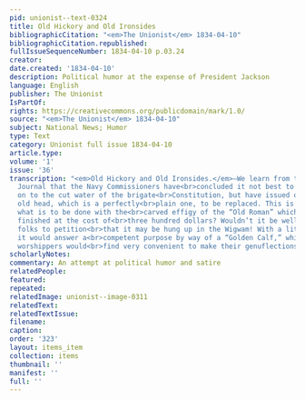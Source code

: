 ```yaml
---
pid: unionist--text-0324
title: Old Hickory and Old Ironsides
bibliographicCitation: "<em>The Unionist</em> 1834-04-10"
bibliographicCitation.republished: 
fullIssueSequenceNumber: 1834-04-10 p.03.24
creator: 
date.created: '1834-04-10'
description: Political humor at the expense of President Jackson
language: English
publisher: The Unionist
IsPartOf: 
rights: https://creativecommons.org/publicdomain/mark/1.0/
source: "<em>The Unionist</em> 1834-04-10"
subject: National News; Humor
type: Text
category: Unionist full issue 1834-04-10
article.type: 
volume: '1'
issue: '36'
transcription: "<em>Old Hickory and Old Ironsides.</em>—We learn from the Boston Mercantile
  Journal that the Navy Commissioners have<br>concluded it not best to hoist Old Hickory
  on to the cut water of the brigate<br>Constitution, but have issued orders for the
  old head, which is a perfectly<br>plain one, to be replaced. This is very well but
  what is to be done with the<br>carved effigy of the “Old Roman” which has just been
  finished at the cost of<br>three hundred dollars? Wouldn’t it be well for our Tammany
  folks to petition<br>that it may be hung up in the Wigwam! With a little gilding
  it would answer a<br>competent purpose by way of a “Golden Calf,” which the bronze
  worshippers would<br>find very convenient to make their genuflections before.<br>"
scholarlyNotes: 
commentary: An attempt at political humor and satire
relatedPeople: 
featured: 
repeated: 
relatedImage: unionist--image-0311
relatedText: 
relatedTextIssue: 
filename: 
caption: 
order: '323'
layout: items_item
collection: items
thumbnail: ''
manifest: ''
full: ''
---
```

